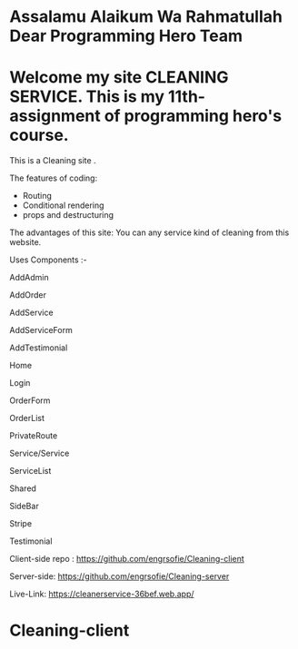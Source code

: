 # Assalamu Alaikum Wa Rahmatullah Dear Programming Hero Team

# Welcome my site CLEANING SERVICE. This is my 11th-assignment of programming hero's course.

 This is a Cleaning site .

The features of coding:

* Routing
* Conditional rendering
* props and destructuring

The advantages of this site: You can any service kind of cleaning from this website. 


Uses Components :-  


AddAdmin

AddOrder

AddService

AddServiceForm

AddTestimonial

Home

Login

OrderForm

OrderList

PrivateRoute

Service/Service

ServiceList

Shared

SideBar
  
Stripe

Testimonial

Client-side repo : https://github.com/engrsofie/Cleaning-client

Server-side: https://github.com/engrsofie/Cleaning-server

Live-Link: https://cleanerservice-36bef.web.app/
# Cleaning-client
